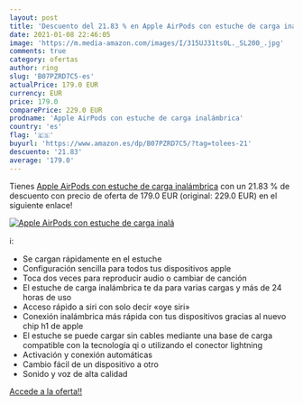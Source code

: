 ```yaml
---
layout: post
title: 'Descuento del 21.83 % en Apple AirPods con estuche de carga inalá'
date: 2021-01-08 22:46:05
image: 'https://m.media-amazon.com/images/I/315UJ31ts0L._SL200_.jpg'
comments: true
category: ofertas
author: ring
slug: 'B07PZRD7C5-es'
actualPrice: 179.0 EUR
currency: EUR
price: 179.0
comparePrice: 229.0 EUR
prodname: 'Apple AirPods con estuche de carga inalámbrica'
country: 'es'
flag: '🇪🇸'
buyurl: 'https://www.amazon.es/dp/B07PZRD7C5/?tag=tolees-21'
descuento: '21.83'
average: '179.0'
---
```


Tienes [Apple AirPods con estuche de carga inalámbrica](https://www.amazon.es/dp/B07PZRD7C5/?tag=tolees-21) con un 21.83 % de descuento con precio de oferta de 179.0 EUR (original: 229.0 EUR) en el siguiente enlace!

[![Apple AirPods con estuche de carga inalá](https://m.media-amazon.com/images/I/315UJ31ts0L._SL200_.jpg)](https://www.amazon.es/dp/B07PZRD7C5/?tag=tolees-21)

ℹ️:

- Se cargan rápidamente en el estuche
- Configuración sencilla para todos tus dispositivos apple
- Toca dos veces para reproducir audio o cambiar de canción
- El estuche de carga inalámbrica te da para varias cargas y más de 24 horas de uso
- Acceso rápido a siri con solo decir «oye siri»
- Conexión inalámbrica más rápida con tus dispositivos gracias al nuevo chip h1 de apple
- El estuche se puede cargar sin cables mediante una base de carga compatible con la tecnología qi o utilizando el conector lightning
- Activación y conexión automáticas
- Cambio fácil de un dispositivo a otro
- Sonido y voz de alta calidad

[Accede a la oferta!!](https://www.amazon.es/dp/B07PZRD7C5/?tag=tolees-21)
